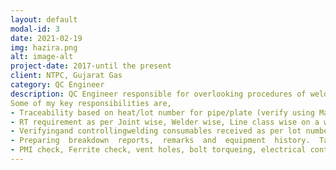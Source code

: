 ```yaml
---
layout: default
modal-id: 3
date: 2021-02-19
img: hazira.png
alt: image-alt
project-date: 2017-until the present
client: NTPC, Gujarat Gas
category: QC Engineer
description: QC Engineer responsible for overlooking procedures of welding, pressure vessels, Piping spools and tubing.  
Some of my key responsibilities are,
- Traceability based on heat/lot number for pipe/plate (verify using Material Receiving Report / Delivery note) And also visual acceptance to standards.
- RT requirement as per Joint wise, Welder wise, Line class wise on a weekly basis.
- Verifyingand controllingwelding consumables received as per lot number.
- Preparing  breakdown  reports,  remarks  and  equipment  history.  Taking  stringent  quality  measures  includingpreparation / maintenance of necessary documents and conducting audits to ensure compliance with standards.
- PMI check, Ferrite check, vent holes, bolt torqueing, electrical continuity.
---
```

